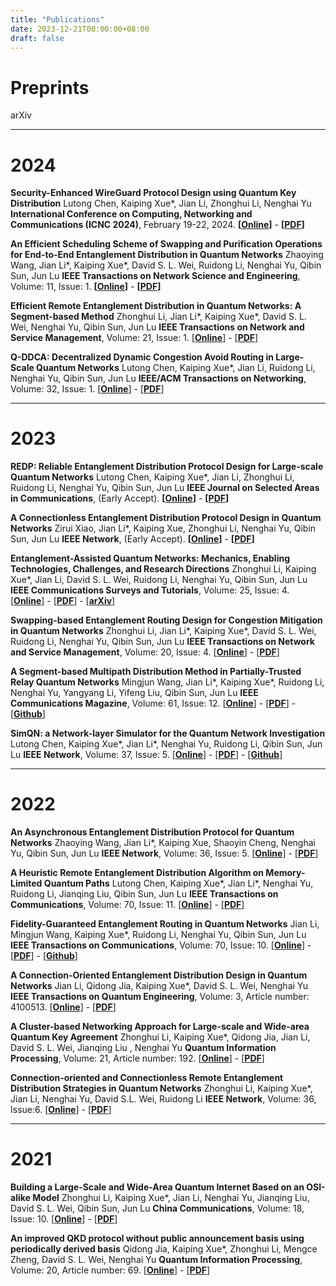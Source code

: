 ```yaml
---
title: "Publications"
date: 2023-12-21T00:00:00+08:00
draft: false
---
```


# Preprints

arXiv

***

# 2024

**Security-Enhanced WireGuard Protocol Design using Quantum Key Distribution**
Lutong Chen, Kaiping Xue*, Jian Li, Zhonghui Li, Nenghai Yu
**International Conference on Computing, Networking and Communications (ICNC 2024)**, February 19-22, 2024. **[[Online](http://www.conf-icnc.org/2024/papers/p718-chen.pdf)]** - **[[PDF](http://www.conf-icnc.org/2024/papers/p718-chen.pdf)]**

**An Efficient Scheduling Scheme of Swapping and Purification Operations for End-to-End Entanglement Distribution in Quantum Networks**
Zhaoying Wang, Jian Li*, Kaiping Xue*,  David S. L. Wei, Ruidong Li, Nenghai Yu, Qibin Sun, Jun Lu
**IEEE Transactions on Network Science and Engineering**, Volume: 11, Issue: 1. **[[Online](https://ieeexplore.ieee.org/abstract/document/10194979)]** - **[[PDF](https://ieeexplore.ieee.org/stamp/stamp.jsp?tp=&arnumber=10194979)]**

**Efficient Remote Entanglement Distribution in Quantum Networks: A Segment-based Method**
Zhonghui Li, Jian Li*, Kaiping Xue*,  David S. L. Wei, Nenghai Yu, Qibin Sun, Jun Lu
**IEEE Transactions on Network and Service Management**, Volume: 21, Issue: 1. [**[Online](https://ieeexplore.ieee.org/abstract/document/10185987)**] - [**[PDF](https://ieeexplore.ieee.org/stamp/stamp.jsp?tp=&arnumber=10185987)**]

**Q-DDCA: Decentralized Dynamic Congestion Avoid Routing in Large-Scale Quantum Networks**
Lutong Chen, Kaiping Xue*, Jian Li, Ruidong Li, Nenghai Yu, Qibin Sun, Jun Lu
**IEEE/ACM Transactions on Networking**, Volume: 32, Issue: 1. [**[Online](https://ieeexplore.ieee.org/abstract/document/10158747)**] - [**[PDF](https://ieeexplore.ieee.org/stamp/stamp.jsp?tp=&arnumber=10158747)**]

***

# 2023

**REDP: Reliable Entanglement Distribution Protocol Design for Large-scale Quantum Networks**
Lutong Chen, Kaiping Xue*, Jian Li, Zhonghui Li, Ruidong Li, Nenghai Yu, Qibin Sun, Jun Lu
**IEEE Journal on Selected Areas in Communications**, (Early Accept). **[[Online](https://ieeexplore.ieee.org/abstract/document/10477626)]** - **[[PDF](https://ieeexplore.ieee.org/stamp/stamp.jsp?tp=&arnumber=10477626)]**

**A Connectionless Entanglement Distribution Protocol Design in Quantum Networks**
Zirui Xiao, Jian Li*, Kaiping Xue, Zhonghui Li, Nenghai Yu, Qibin Sun, Jun Lu
**IEEE Network**, (Early Accept). **[[Online](https://ieeexplore.ieee.org/abstract/document/10274626)]** - **[[PDF](https://ieeexplore.ieee.org/stamp/stamp.jsp?tp=&arnumber=10274626)]**

**Entanglement-Assisted Quantum Networks: Mechanics, Enabling Technologies, Challenges, and Research Directions**
Zhonghui Li, Kaiping Xue*, Jian Li, David S. L. Wei, Ruidong Li, Nenghai Yu, Qibin Sun, Jun Lu
**IEEE Communications Surveys and Tutorials**, Volume: 25, Issue: 4. [**[Online](https://ieeexplore.ieee.org/abstract/document/10177948)**] - [**[PDF](https://ieeexplore.ieee.org/stamp/stamp.jsp?tp=&arnumber=10177948)**] - [**[arXiv](https://arxiv.org/pdf/2307.12490.pdf)**]

**Swapping-based Entanglement Routing Design for Congestion Mitigation in Quantum Networks**
Zhonghui Li, Jian Li*, Kaiping Xue*,  David S. L. Wei, Ruidong Li, Nenghai Yu, Qibin Sun, Jun Lu
**IEEE Transactions on Network and Service Management**, Volume: 20, Issue: 4. [**[Online](https://ieeexplore.ieee.org/abstract/document/10123997)**] - [**[PDF](https://ieeexplore.ieee.org/stamp/stamp.jsp?tp=&arnumber=10123997)**]

**A Segment-based Multipath Distribution Method in Partially-Trusted Relay Quantum Networks**
Mingjun Wang, Jian Li*, Kaiping Xue*, Ruidong Li, Nenghai Yu, Yangyang Li, Yifeng Liu, Qibin Sun, Jun Lu
**IEEE Communications Magazine**, Volume: 61, Issue: 12. [**[Online](https://ieeexplore.ieee.org/abstract/document/10061626)**] - [**[PDF](https://ieeexplore.ieee.org/stamp/stamp.jsp?tp=&arnumber=10061626)**] - [**[Github](https://github.com/infonetlijian/FGR)**]

**SimQN: a Network-layer Simulator for the Quantum Network Investigation**
Lutong Chen, Kaiping Xue*, Jian Li*, Nenghai Yu, Ruidong Li, Qibin Sun, Jun Lu
**IEEE Network**, Volume: 37, Issue: 5. [**[Online](https://ieeexplore.ieee.org/abstract/document/10024900/)**] - [**[PDF](https://ieeexplore.ieee.org/stamp/stamp.jsp?tp=&arnumber=10024900)**] - [**[Github](https://github.com/ertuil/SimQN)**]

***

# 2022

**An Asynchronous Entanglement Distribution Protocol for Quantum Networks**
Zhaoying Wang, Jian Li*, Kaiping Xue, Shaoyin Cheng, Nenghai Yu, Qibin Sun, Jun Lu
**IEEE Network**, Volume: 36, Issue: 5. [**[Online](https://ieeexplore.ieee.org/abstract/document/9963998)**] - [**[PDF](https://ieeexplore.ieee.org/stamp/stamp.jsp?tp=&arnumber=9963998)**]

**A Heuristic Remote Entanglement Distribution Algorithm on Memory-Limited Quantum Paths**
Lutong Chen, Kaiping Xue*, Jian Li*, Nenghai Yu, Ruidong Li, Jianqing Liu, Qibin Sun, Jun Lu
**IEEE Transactions on Communications**, Volume: 70, Issue: 11. [**[Online](https://ieeexplore.ieee.org/abstract/document/9885237)**] - [**[PDF](https://ieeexplore.ieee.org/stamp/stamp.jsp?tp=&arnumber=9885237)**]

**Fidelity-Guaranteed Entanglement Routing in Quantum Networks**
Jian Li, Mingjun Wang, Kaiping Xue*, Ruidong Li, Nenghai Yu, Qibin Sun, Jun Lu
**IEEE Transactions on Communications**, Volume: 70, Issue: 10. [**[Online](https://ieeexplore.ieee.org/abstract/document/9862987)**] - [**[PDF](https://ieeexplore.ieee.org/stamp/stamp.jsp?tp=&arnumber=9862987)**] - [**[Github](https://github.com/infonetlijian/Fidelity-Guaranteed-Entanglement-Routing)**]

**A Connection-Oriented Entanglement Distribution Design in Quantum Networks**
Jian Li, Qidong Jia, Kaiping Xue*, David S. L. Wei, Nenghai Yu
**IEEE Transactions on Quantum Engineering**, Volume: 3, Article number: 4100513. [**[Online](https://ieeexplore.ieee.org/abstract/document/9779492)**] - [**[PDF](https://ieeexplore.ieee.org/stamp/stamp.jsp?tp=&arnumber=9779492)**]

**A Cluster-based Networking Approach for Large-scale and Wide-area Quantum Key Agreement**
Zhonghui Li, Kaiping Xue*, Qidong Jia, Jian Li, David S. L. Wei, Jianqing Liu , Nenghai Yu
**Quantum Information Processing**, Volume: 21, Article number: 192. [**[Online](https://link.springer.com/article/10.1007/s11128-022-03528-3)**] - [**[PDF](https://link.springer.com/content/pdf/10.1007/s11128-022-03528-3.pdf?pdf=button)**]

**Connection-oriented and Connectionless Remote Entanglement Distribution Strategies in Quantum Networks**
Zhonghui Li, Kaiping Xue*, Jian Li, Nenghai Yu, David S.L. Wei, Ruidong Li
**IEEE Network**, Volume: 36, Issue:6. [**[Online](https://ieeexplore.ieee.org/abstract/document/9839638)**] - [**[PDF](https://ieeexplore.ieee.org/stamp/stamp.jsp?tp=&arnumber=9839638)**]

***

# 2021
**Building a Large-Scale and Wide-Area Quantum Internet Based on an OSI-alike Model**
Zhonghui Li, Kaiping Xue*, Jian Li, Nenghai Yu, Jianqing Liu, David S. L. Wei, Qibin Sun, Jun Lu
**China Communications**, Volume: 18, Issue: 10. [**[Online](https://ieeexplore.ieee.org/abstract/document/9597613)**] - [**[PDF](https://ieeexplore.ieee.org/stamp/stamp.jsp?tp=&arnumber=9597613)**]

**An improved QKD protocol without public announcement basis using periodically derived basis**
Qidong Jia, Kaiping Xue*, Zhonghui Li, Mengce Zheng, David S. L. Wei, Nenghai Yu
**Quantum Information Processing**, Volume: 20, Article number: 69. [**[Online](https://link.springer.com/article/10.1007/s11128-021-03000-8)**] - [**[PDF](https://link.springer.com/content/pdf/10.1007/s11128-021-03000-8.pdf?pdf=button)**]
